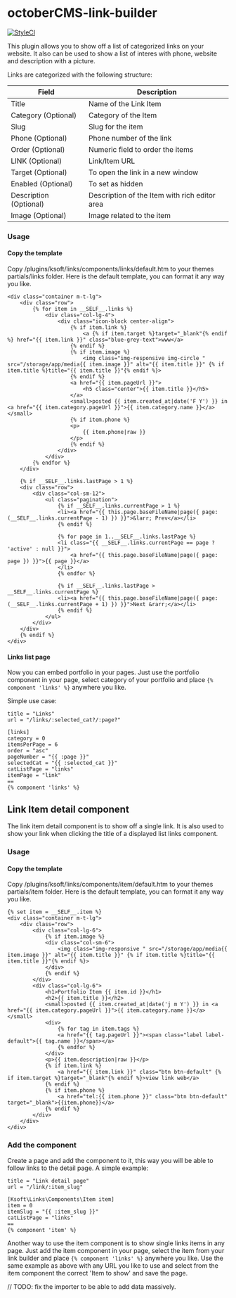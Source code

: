 # octoberCMS-link-builder

[![StyleCI](https://styleci.io/repos/99113402/shield?branch=master)](https://styleci.io/repos/99113402)

This plugin allows you to show off a list of categorized links on your website. It also can be used to show a list of interes with phone, website and description with a picture.

Links are categorized with the following structure:

**Field**               | **Description**
------------------------|--------------------
Title                   | Name of the Link Item
Category (Optional)     | Category of the Item
Slug                    | Slug for the item
Phone (Optional)        | Phone number of the link
Order (Optional)        | Numeric field to order the items
LINK (Optional)         | Link/Item URL
Target (Optional)       | To open the link in a new window
Enabled (Optional)      | To set as hidden
Description (Optional)  | Description of the Item with rich editor area
Image (Optional)        | Image related to the item


### Usage
#### Copy the template
Copy /plugins/ksoft/links/components/links/default.htm to your themes partials/links folder. Here is the default template, you can format it any way you like.
~~~
<div class="container m-t-lg">
    <div class="row">
        {% for item in __SELF__.links %}
            <div class="col-lg-4">
                <div class="icon-block center-align">
                    {% if item.link %}
                        <a {% if item.target %}target="_blank"{% endif %} href="{{ item.link }}" class="blue-grey-text">www</a>
                    {% endif %}
                    {% if item.image %}
                        <img class="img-responsive img-circle " src="/storage/app/media{{ item.image }}" alt="{{ item.title }}" {% if item.title %}title="{{ item.title }}"{% endif %}>
                    {% endif %}
                    <a href="{{ item.pageUrl }}">
                        <h5 class="center">{{ item.title }}</h5>
                    </a>
                    <small>posted {{ item.created_at|date('F Y') }} in <a href="{{ item.category.pageUrl }}">{{ item.category.name }}</a></small>
                    {% if item.phone %}
                    <p>
                        {{ item.phone|raw }}
                    </p>
                    {% endif %}
                </div>
            </div>
        {% endfor %}
    </div>

    {% if __SELF__.links.lastPage > 1 %}
    <div class="row">
        <div class="col-sm-12">
            <ul class="pagination">
                {% if __SELF__.links.currentPage > 1 %}
                <li><a href="{{ this.page.baseFileName|page({ page: (__SELF__.links.currentPage - 1) }) }}">&larr; Prev</a></li>
                {% endif %}

                {% for page in 1..__SELF__.links.lastPage %}
                <li class="{{ __SELF__.links.currentPage == page ? 'active' : null }}">
                    <a href="{{ this.page.baseFileName|page({ page: page }) }}">{{ page }}</a>
                </li>
                {% endfor %}

                {% if __SELF__.links.lastPage > __SELF__.links.currentPage %}
                <li><a href="{{ this.page.baseFileName|page({ page: (__SELF__.links.currentPage + 1) }) }}">Next &rarr;</a></li>
                {% endif %}
            </ul>
        </div>
    </div>
    {% endif %}
</div>
~~~

#### Links list page
Now you can embed portfolio in your pages. Just use the portfolio component in your page, select category of your portfolio and place `{% component 'links' %}` anywhere you like.

Simple use case:
~~~
title = "Links"
url = "/links/:selected_cat?/:page?"

[links]
category = 0
itemsPerPage = 6
order = "asc"
pageNumber = "{{ :page }}"
selectedCat = "{{ :selected_cat }}"
catListPage = "links"
itemPage = "link"
==
{% component 'links' %}
~~~




## Link Item detail component
The link item detail component is to show off a single link.
It is also used to show your link when clicking the title of a displayed list links component.

### Usage
#### Copy the template
Copy /plugins/ksoft/links/components/item/default.htm to your themes partials/item folder. Here is the default template, you can format it any way you like.
~~~
{% set item = __SELF__.item %}
<div class="container m-t-lg">
    <div class="row">
        <div class="col-lg-6">
            {% if item.image %}
            <div class="col-sm-6">
                <img class="img-responsive " src="/storage/app/media{{ item.image }}" alt="{{ item.title }}" {% if item.title %}title="{{ item.title }}"{% endif %}>
            </div>
            {% endif %}
        </div>
        <div class="col-lg-6">
            <h1>Portfolio Item {{ item.id }}</h1>
            <h2>{{ item.title }}</h2>
            <small>posted {{ item.created_at|date('j m Y') }} in <a href="{{ item.category.pageUrl }}">{{ item.category.name }}</a></small>
            <div>
                {% for tag in item.tags %}
                <a href="{{ tag.pageUrl }}"><span class="label label-default">{{ tag.name }}</span></a>
                {% endfor %}
            </div>
            <p>{{ item.description|raw }}</p>
            {% if item.link %}
                <a href="{{ item.link }}" class="btn btn-default" {% if item.target %}target="_blank"{% endif %}>view link web</a>
            {% endif %}
            {% if item.phone %}
                <a href="tel:{{ item.phone }}" class="btn btn-default" target="_blank">{{item.phone}}</a>
            {% endif %}
        </div>
    </div>
</div>
~~~

### Add the component
Create a page and add the component to it, this way you will be able to follow links to the detail page.
A simple example:
~~~
title = "Link detail page"
url = "/link/:item_slug"

[Ksoft\Links\Components\Item item]
item = 0
itemSlug = "{{ :item_slug }}"
catListPage = "links"
==
{% component 'item' %}
~~~

Another way to use the item component is to show single links items in any page. Just add the item component in your page, select the item from your link builder and place `{% component 'links' %}` anywhere you like.
Use the same example as above with any URL you like to use and select from the item component the correct 'Item to show' and save the page.

// TODO: fix the importer to be able to add data massively.
